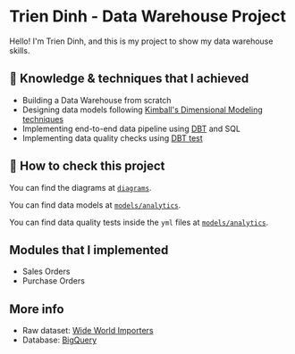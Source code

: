 # Trien Dinh - Data Warehouse Project

Hello! I'm Trien Dinh, and this is my project to show my data warehouse skills.

## 🎯 Knowledge & techniques that I achieved

- Building a Data Warehouse from scratch
- Designing data models following [Kimball's Dimensional Modeling techniques](https://www.goodreads.com/en/book/show/748203)
- Implementing end-to-end data pipeline using [DBT](https://www.getdbt.com/) and SQL
- Implementing data quality checks using [DBT test](https://docs.getdbt.com/docs/build/tests)

## 📃 How to check this project
You can find the diagrams at [`diagrams`](diagrams).

You can find data models at [`models/analytics`](models/analytics).

You can find data quality tests inside the `yml` files at [`models/analytics`](models/analytics).

## Modules that I implemented

- Sales Orders
- Purchase Orders

## More info
- Raw dataset: [Wide World Importers](https://learn.microsoft.com/en-us/sql/samples/wide-world-importers-what-is?view=sql-server-ver16)
- Database: [BigQuery](https://cloud.google.com/bigquery)